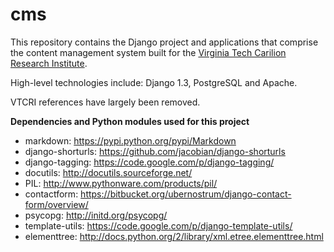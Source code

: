 cms
===

This repository contains the Django project and applications that comprise the content management system built for the <a href="http://research.vtc.vt.edu/">Virginia Tech Carilion Research Institute</a>.

High-level technologies include: Django 1.3, PostgreSQL and Apache.

VTCRI references have largely been removed.

**Dependencies and Python modules used for this project**
* markdown: https://pypi.python.org/pypi/Markdown
* django-shorturls: https://github.com/jacobian/django-shorturls
* django-tagging: https://code.google.com/p/django-tagging/
* docutils: http://docutils.sourceforge.net/
* PIL: http://www.pythonware.com/products/pil/
* contactform: https://bitbucket.org/ubernostrum/django-contact-form/overview/
* psycopg: http://initd.org/psycopg/
* template-utils: https://code.google.com/p/django-template-utils/
* elementtree: http://docs.python.org/2/library/xml.etree.elementtree.html
